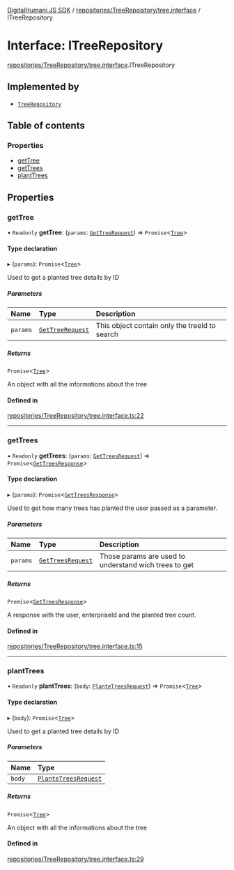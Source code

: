 [DigitalHumani JS SDK](../README.md) / [repositories/TreeRepository/tree.interface](../modules/repositories_TreeRepository_tree_interface.md) / ITreeRepository

# Interface: ITreeRepository

[repositories/TreeRepository/tree.interface](../modules/repositories_TreeRepository_tree_interface.md).ITreeRepository

## Implemented by

- [`TreeRepository`](../classes/repositories_TreeRepository_tree_repository.TreeRepository.md)

## Table of contents

### Properties

- [getTree](repositories_TreeRepository_tree_interface.ITreeRepository.md#gettree)
- [getTrees](repositories_TreeRepository_tree_interface.ITreeRepository.md#gettrees)
- [plantTrees](repositories_TreeRepository_tree_interface.ITreeRepository.md#planttrees)

## Properties

### getTree

• `Readonly` **getTree**: (`params`: [`GetTreeRequest`](repositories_TreeRepository_tree_models.GetTreeRequest.md)) => `Promise`<[`Tree`](repositories_TreeRepository_tree_models.Tree.md)\>

#### Type declaration

▸ (`params`): `Promise`<[`Tree`](repositories_TreeRepository_tree_models.Tree.md)\>

Used to get a planted tree details by ID

##### Parameters

| Name | Type | Description |
| :------ | :------ | :------ |
| `params` | [`GetTreeRequest`](repositories_TreeRepository_tree_models.GetTreeRequest.md) | This object contain only the treeId to search |

##### Returns

`Promise`<[`Tree`](repositories_TreeRepository_tree_models.Tree.md)\>

An object with all the informations about the tree

#### Defined in

[repositories/TreeRepository/tree.interface.ts:22](https://github.com/impe93/digital-humani-js-sdk/blob/8605906/src/repositories/TreeRepository/tree.interface.ts#L22)

___

### getTrees

• `Readonly` **getTrees**: (`params`: [`GetTreesRequest`](repositories_TreeRepository_tree_models.GetTreesRequest.md)) => `Promise`<[`GetTreesResponse`](repositories_TreeRepository_tree_models.GetTreesResponse.md)\>

#### Type declaration

▸ (`params`): `Promise`<[`GetTreesResponse`](repositories_TreeRepository_tree_models.GetTreesResponse.md)\>

Used to get how many trees has planted the user passed as a parameter.

##### Parameters

| Name | Type | Description |
| :------ | :------ | :------ |
| `params` | [`GetTreesRequest`](repositories_TreeRepository_tree_models.GetTreesRequest.md) | Those params are used to understand wich trees to get |

##### Returns

`Promise`<[`GetTreesResponse`](repositories_TreeRepository_tree_models.GetTreesResponse.md)\>

A response with the user, enterpriseId and the planted tree count.

#### Defined in

[repositories/TreeRepository/tree.interface.ts:15](https://github.com/impe93/digital-humani-js-sdk/blob/8605906/src/repositories/TreeRepository/tree.interface.ts#L15)

___

### plantTrees

• `Readonly` **plantTrees**: (`body`: [`PlanteTreesRequest`](../modules/repositories_TreeRepository_tree_models.md#plantetreesrequest)) => `Promise`<[`Tree`](repositories_TreeRepository_tree_models.Tree.md)\>

#### Type declaration

▸ (`body`): `Promise`<[`Tree`](repositories_TreeRepository_tree_models.Tree.md)\>

Used to get a planted tree details by ID

##### Parameters

| Name | Type |
| :------ | :------ |
| `body` | [`PlanteTreesRequest`](../modules/repositories_TreeRepository_tree_models.md#plantetreesrequest) |

##### Returns

`Promise`<[`Tree`](repositories_TreeRepository_tree_models.Tree.md)\>

An object with all the informations about the tree

#### Defined in

[repositories/TreeRepository/tree.interface.ts:29](https://github.com/impe93/digital-humani-js-sdk/blob/8605906/src/repositories/TreeRepository/tree.interface.ts#L29)
